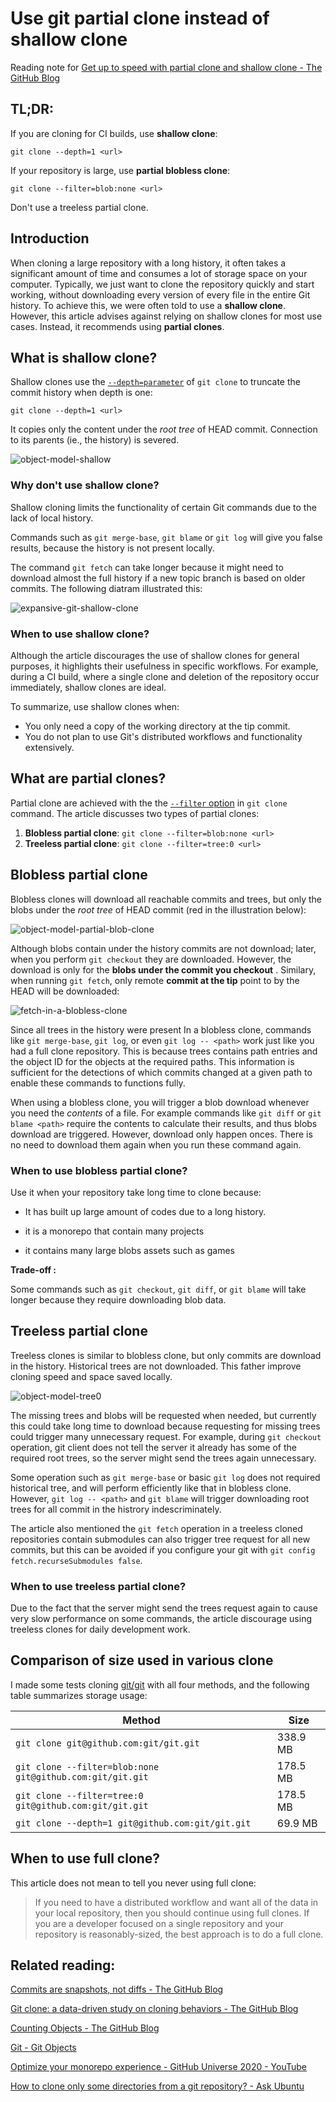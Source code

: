 # Use git partial clone instead of shallow clone  

Reading note for  [Get up to speed with partial clone and shallow clone - The GitHub Blog](https://github.blog/open-source/git/get-up-to-speed-with-partial-clone-and-shallow-clone/) 

## TL;DR:

If you are cloning for CI builds, use **shallow clone**:

```
git clone --depth=1 <url>
```

If your repository is large, use **partial blobless clone**:

```
git clone --filter=blob:none <url>
```

Don't use a treeless partial clone.

## Introduction

When cloning a large repository with a long history, it often takes a significant amount of time and consumes a lot of storage space on your computer. Typically, we just want to clone the repository quickly and start working, without downloading every version of every file in the entire Git history. To achieve this, we were often told to use a **shallow clone**. However, this article advises against relying on shallow clones for most use cases. Instead, it recommends using **partial clones**.

## What is shallow clone? 

Shallow clones use the [`--depth=parameter`](https://git-scm.com/docs/git-clone#Documentation/git-clone.txt-code--depthcodeemltdepthgtem) of `git clone` to truncate the commit history when depth is one:

```
git clone --depth=1 <url>
```

It copies only the content under the *root tree* of HEAD commit.  Connection to its parents (ie., the history) is severed. 

![object-model-shallow](./assets/object-model-shallow.webp)

### Why don't use shallow clone? 

Shallow cloning limits the functionality of certain Git commands due to the lack of local history.  

Commands such as `git merge-base`, `git blame`  or `git log` will give you false results, because the history is not present locally. 

The command `git fetch` can take longer because it might need to download almost the full history if a new topic branch is based on older commits. The following diatram illustrated this:

![expansive-git-shallow-clone](./assets/expansive-git-shallow-clone.png)

### When to use shallow clone?

Although the article discourages the use of shallow clones for general purposes, it highlights their usefulness in specific workflows. For example, during a CI build, where a single clone and deletion of the repository occur immediately, shallow clones are ideal.

To summarize, use shallow clones when:

- You only need a copy of the working directory at the tip commit.
- You do not plan to use Git's distributed workflows and functionality extensively.

## What are partial clones?

Partial clone are achieved with the  the [`--filter` option](https://git-scm.com/docs/git-clone#Documentation/git-clone.txt---filterltfilter-specgt)  in `git clone` command. The article discusses two types of partial clones:

1. **Blobless partial clone**: `git clone --filter=blob:none <url>`
2. **Treeless partial clone**: `git clone --filter=tree:0 <url>`



## Blobless partial clone

Blobless clones will download all reachable commits and trees, but only the blobs under the *root tree* of HEAD commit (red in the illustration below): 

![object-model-partial-blob-clone](./assets/object-model-partial-blob-clone.webp)

Although blobs contain under the history commits are not download; later, when you perform `git checkout` they are downloaded.  However, the download is only for the **blobs under the commit you checkout** .  Similary, when running `git fetch`,  only remote **commit at the tip** point to by the HEAD will be downloaded:

![fetch-in-a-blobless-clone](./assets/fetch-in-a-blobless-clone.jpg)

Since all trees in the history were present In a blobless clone, commands like `git merge-base`, `git log`, or even `git log -- <path>` work just like you had a full clone repository.  This is because trees contains path entries and the object ID for the objects at the required paths.  This information is sufficient for the  detections of which commits changed at a given path to enable these commands to functions fully.

When using a blobless clone, you will trigger a blob download whenever you need the *contents* of a file. For example commands like `git diff` or `git blame <path>` require the contents to calculate their results, and thus blobs download are triggered.  However, download only happen onces.  There is no need to download them again when you run these command again. 

### When to use blobless partial clone?

Use it when your repository take long time to clone because:

- It has built up large amount of codes due to a long history.
- it is a monorepo that contain many projects

- it contains many large blobs assets such as games


**Trade-off :** 

Some commands such as `git checkout`, `git diff`, or `git blame` will take longer because they require downloading  blob data.



## Treeless partial clone

Treeless clones is similar to blobless clone, but only commits are download in the history. Historical trees are not downloaded.  This father improve cloning speed and space saved locally. 

![object-model-tree0](./assets/object-model-tree0.webp)

The missing trees and blobs will be requested when needed, but currently this could take long time to download because requesting for missing trees could trigger many unnecessary request.  For example, during `git checkout` operation, git client does not tell the server it already has some of the required root trees, so the server might send the trees again unnecessary. 

Some operation such as `git merge-base` or basic `git log` does not required historical tree, and will perform efficiently like that in blobless clone.  However, `git log -- <path>` and `git blame` will trigger downloading root trees for all commit in the histrory indescriminately.  

The article also mentioned the `git fetch` operation in a treeless cloned repositories contain submodules can also trigger tree request for all new commits, but this can be avoided if  you configure your git with `git config fetch.recurseSubmodules false`.

### When to use treeless partial clone?

Due to the fact that the server might send the trees request again to cause very slow performance on some commands, the article discourage using treeless clones for daily development work. 

## Comparison of size used in various clone

I made some tests cloning [git/git](https://github.com/git/git) with all four methods, and the following table summarizes storage usage:

| Method                                                    | Size     |
| --------------------------------------------------------- | -------- |
| `git clone git@github.com:git/git.git`                    | 338.9 MB |
| `git clone --filter=blob:none git@github.com:git/git.git` | 178.5 MB |
| `git clone --filter=tree:0 git@github.com:git/git.git`    | 178.5 MB |
| `git clone --depth=1 git@github.com:git/git.git`          | 69.9 MB  |

## When to use full clone? 

This article does not mean to tell you never using full clone:

> If you need to have a distributed workflow and want all of the data in your local repository, then you should continue using full clones. If you are a developer focused on a single repository and your repository is reasonably-sized, the best approach is to do a full clone.





## Related reading:

[Commits are snapshots, not diffs - The GitHub Blog](https://github.blog/open-source/git/commits-are-snapshots-not-diffs/) 

[Git clone: a data-driven study on cloning behaviors - The GitHub Blog](https://github.blog/open-source/git/git-clone-a-data-driven-study-on-cloning-behaviors/) 

[Counting Objects - The GitHub Blog](https://github.blog/open-source/git/counting-objects/) 

[Git - Git Objects](https://git-scm.com/book/en/v2/Git-Internals-Git-Objects) 



[Optimize your monorepo experience - GitHub Universe 2020 - YouTube](https://www.youtube.com/watch?v=RcqLV1lU408&t=740s) 

[How to clone only some directories from a git repository? - Ask Ubuntu](https://askubuntu.com/questions/460885/how-to-clone-only-some-directories-from-a-git-repository) 
